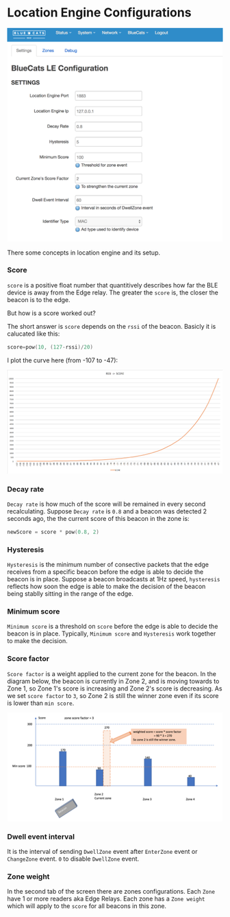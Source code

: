 # Location Engine Configurations

![loc_engine1.png](pics/loc_engine1.png)


There some concepts in location engine and its setup.

### Score

`score` is a positive float number that quantitively describes how far the BLE device is away from the Edge relay. The greater the `score` is, the closer the beacon is to the edge.

But how is a score worked out?

The short answer is `score` depends on the `rssi` of the beacon. Basicly it is calucated like this:

```c
score=pow(10, (127-rssi)/20)
```

I plot the curve here (from -107 to -47):

![loc_engine2.png](pics/loc_engine2.png)

### Decay rate

`Decay rate` is how much of the score will be remained in every second recalculating. Suppose `Decay rate` is `0.8` and a beacon was detected 2 seconds ago, the the current score of this beacon in the zone is:
```c
newScore = score * pow(0.8, 2)
```

### Hysteresis

`Hysteresis` is the minimum number of consective packets that the edge receives from a specific beacon before the edge is able to decide the beacon is in place. Suppose a beacon broadcasts at 1Hz speed, `hysteresis` reflects how soon the edge is able to make the decision of the beacon being stablly sitting in the range of the edge.

### Minimum score

`Minimum score` is a threshold on `score` before the edge is able to decide the beacon is in place. Typically, `Minimum score` and `Hysteresis` work together to make the decision.

### Score factor

`Score factor` is a weight applied to the current zone for the beacon. In the diagram below, the beacon is currently in Zone 2, and is moving towards to Zone 1, so Zone 1's score is increasing and Zone 2's score is decreasing. As we set `score factor` to `3`, so Zone 2 is still the winner zone even if its score is lower than `min score`.

![loc_engine3.png](pics/loc_engine3.png)

### Dwell event interval
It is the interval of sending `DwellZone` event after `EnterZone` event or `ChangeZone` event. `0` to disable `DwellZone` event.

### Zone weight
In the second tab of the screen there are zones configurations. Each `Zone` have 1 or more readers aka Edge Relays. Each zone has a `Zone weight` which will apply to the `score` for all beacons in this zone.





